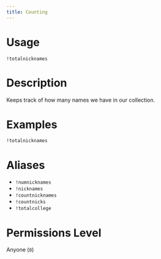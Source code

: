 ```yaml
---
title: Counting
---
```


# Usage

```
!totalnicknames
```

# Description

Keeps track of how many names we have in our collection.

# Examples

```
!totalnicknames
```

# Aliases

 - `!numnicknames`
 - `!nicknames`
 - `!countnicknames`
 - `!countnicks`
 - `!totalcollege`

# Permissions Level

Anyone (`0`)

